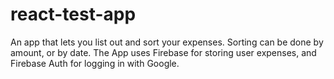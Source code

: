 # react-test-app

An app that lets you list out and sort your expenses. Sorting can be done by amount, or by date. The App uses Firebase for storing user expenses, and Firebase Auth for logging in with Google.
